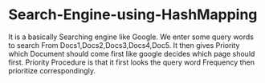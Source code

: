 # Search-Engine-using-HashMapping
It is a basically Searching engine like Google. We enter some query words to search From Docs1,Docs2,Docs3,Docs4,Doc5. It then gives Priority which Document should come first like google decides which page should first. 
Priority Procedure is that it first looks the query word Frequency then prioritize correspondingly. 
